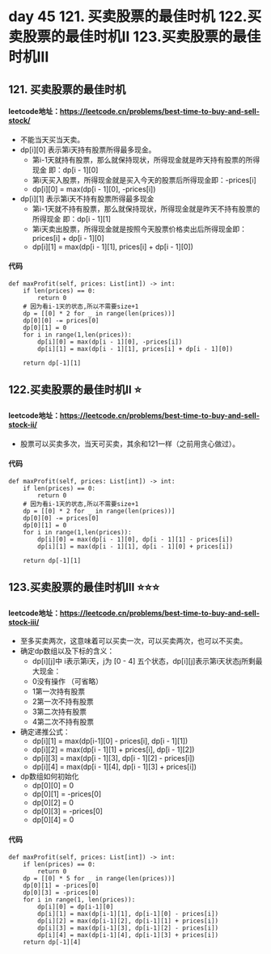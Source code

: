 # day 45  121. 买卖股票的最佳时机  122.买卖股票的最佳时机II 123.买卖股票的最佳时机III

## 121. 买卖股票的最佳时机
#### leetcode地址：https://leetcode.cn/problems/best-time-to-buy-and-sell-stock/
- 不能当天买当天卖。
- dp[i][0] 表示第i天持有股票所得最多现金。
  - 第i-1天就持有股票，那么就保持现状，所得现金就是昨天持有股票的所得现金 即：dp[i - 1][0]
  - 第i天买入股票，所得现金就是买入今天的股票后所得现金即：-prices[i]
  - dp[i][0] = max(dp[i - 1][0], -prices[i])
- dp[i][1] 表示第i天不持有股票所得最多现金
  - 第i-1天就不持有股票，那么就保持现状，所得现金就是昨天不持有股票的所得现金 即：dp[i - 1][1]
  - 第i天卖出股票，所得现金就是按照今天股票价格卖出后所得现金即：prices[i] + dp[i - 1][0]
  - dp[i][1] = max(dp[i - 1][1], prices[i] + dp[i - 1][0])
#### 代码
    def maxProfit(self, prices: List[int]) -> int:
        if len(prices) == 0:
            return 0
        # 因为看i-1天的状态,所以不需要size+1
        dp = [[0] * 2 for _ in range(len(prices))]
        dp[0][0] -= prices[0]
        dp[0][1] = 0
        for i in range(1,len(prices)):
            dp[i][0] = max(dp[i - 1][0], -prices[i])
            dp[i][1] = max(dp[i - 1][1], prices[i] + dp[i - 1][0])
        
        return dp[-1][1]

## 122.买卖股票的最佳时机II ⭐
#### leetcode地址：https://leetcode.cn/problems/best-time-to-buy-and-sell-stock-ii/
- 股票可以买卖多次，当天可买卖，其余和121一样（之前用贪心做过）。
#### 代码
    def maxProfit(self, prices: List[int]) -> int:
        if len(prices) == 0:
            return 0
        # 因为看i-1天的状态,所以不需要size+1
        dp = [[0] * 2 for _ in range(len(prices))]
        dp[0][0] -= prices[0]
        dp[0][1] = 0
        for i in range(1,len(prices)):
            dp[i][0] = max(dp[i - 1][0], dp[i - 1][1] - prices[i])
            dp[i][1] = max(dp[i - 1][1], dp[i - 1][0] + prices[i])
        
        return dp[-1][1]

## 123.买卖股票的最佳时机III ⭐⭐⭐
#### leetcode地址：https://leetcode.cn/problems/best-time-to-buy-and-sell-stock-iii/
- 至多买卖两次，这意味着可以买卖一次，可以买卖两次，也可以不买卖。
- 确定dp数组以及下标的含义：
  - dp[i][j]中 i表示第i天，j为 [0 - 4] 五个状态，dp[i][j]表示第i天状态j所剩最大现金：
  - 0没有操作 （可省略）
  - 1第一次持有股票
  - 2第一次不持有股票
  - 3第二次持有股票
  - 4第二次不持有股票
- 确定递推公式：
  - dp[i][1] = max(dp[i-1][0] - prices[i], dp[i - 1][1])
  - dp[i][2] = max(dp[i - 1][1] + prices[i], dp[i - 1][2])
  - dp[i][3] = max(dp[i - 1][3], dp[i - 1][2] - prices[i])
  - dp[i][4] = max(dp[i - 1][4], dp[i - 1][3] + prices[i])
- dp数组如何初始化
  - dp[0][0] = 0
  - dp[0][1] = -prices[0]
  - dp[0][2] = 0
  - dp[0][3] = -prices[0]
  - dp[0][4] = 0
#### 代码
    def maxProfit(self, prices: List[int]) -> int:
        if len(prices) == 0:
            return 0
        dp = [[0] * 5 for _ in range(len(prices))]
        dp[0][1] = -prices[0]
        dp[0][3] = -prices[0]
        for i in range(1, len(prices)):
            dp[i][0] = dp[i-1][0]
            dp[i][1] = max(dp[i-1][1], dp[i-1][0] - prices[i])
            dp[i][2] = max(dp[i-1][2], dp[i-1][1] + prices[i])
            dp[i][3] = max(dp[i-1][3], dp[i-1][2] - prices[i])
            dp[i][4] = max(dp[i-1][4], dp[i-1][3] + prices[i])
        return dp[-1][4]
